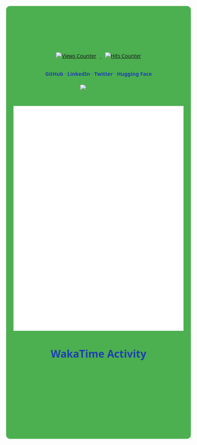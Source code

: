 <div align="center" style="font-family: 'Segoe UI', Tahoma, Geneva, Verdana, sans-serif; color: #4CAF50; background-color: #4CAF50; padding: 20px; border-radius: 10px;">

  <h1 style="color: #4CAF50;">Hi, I'm <a href="https://github.com/aditya26062003" style="color: #4CAF50; text-decoration: none;">Aditya Singh</a></h1>
  <p>
    <a href="https://github.com/aditya26062003/">
      <img src="https://komarev.com/ghpvc/?username=aditya26062003&color=1E40AF&label=Profile+Views" alt="Views Counter" style="margin: 10px;" />
    </a>
    <a href="https://github.com/aditya26062003/">
      <img src="https://hits.seeyoufarm.com/api/count/incr/badge.svg?url=https%3A%2F%2Fgithub.com%2Faditya260620031212%2Fhit-counter&count_bg=%231E40AF&title_bg=%231E3A8A&title=Hits" alt="Hits Counter" style="margin: 10px;" />
    </a>
  </p>
  
  <h4 style="color: #1E3A8A;">
    <a href="https://github.com/adityasingh26062003" style="color: #1E40AF; text-decoration: none;">GitHub</a>
    <span style="color: #2563EB;"> · </span>
    <a href="https://linkedin.com/in/adityasingh26062003" style="color: #1E40AF; text-decoration: none;">LinkedIn</a>
    <span style="color: #2563EB;"> · </span>
    <a href="https://twitter.com/ADITYAS01117542" style="color: #1E40AF; text-decoration: none;">Twitter</a>
    <span style="color: #2563EB;"> · </span>
    <a href="https://huggingface.co/adi2606" style="color: #1E40AF; text-decoration: none;">Hugging Face</a>
</h4>
  
  <div style="margin: 20px 0;">
    <img src="https://github-readme-streak-stats.herokuapp.com?user=aditya26062003&amp;border_radius=10&amp;card_width=500&amp;ring=9C6BFF&amp;fire=9C6BFF&amp;currStreakLabel=9C6BFF&amp;border=FFFFFF00&amp;background=FFFFFF00&amp;stroke=FFFFFF00&amp;currStreakNum=7F3F98&amp;sideNums=7F3F98&amp;sideLabels=7F3F98&amp;dates=A38CCF&amp;excludeDaysLabel=A38CCF" alt="GitHub Streak" loading="lazy" title="GitHub Streak" style="width: 50%; max-width: 100px;">
</div>


  <div style="margin: 20px 0;">
    <picture>
      <img src="github-metrics.svg" alt="Metrics" loading="lazy" title="GitHub Metrics"/>
    </picture>
  </div>
  
  <h1 align="center" style="color: #1E40AF;">WakaTime Activity</h1>
  <!--START_SECTION:waka-->

```f#
From: 23 May 2024 - To: 25 June 2024

C++                           >>>>>>>>>>>>>>>----------   61.47 %
Markdown                      >>-----------------------   08.73 %
Text                          >>-----------------------   06.87 %
CMake                         >------------------------   04.44 %
```

<!--END_SECTION:waka-->

</div>
